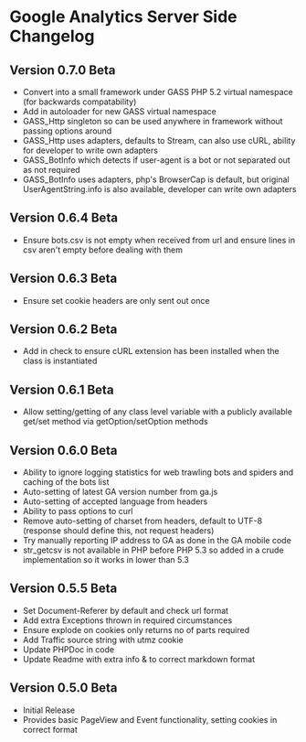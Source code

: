 Google Analytics Server Side Changelog
======================================

Version 0.7.0 Beta
------------------

- Convert into a small framework under GASS PHP 5.2 virtual namespace (for backwards compatability)
- Add in autoloader for new GASS virtual namespace
- GASS_Http singleton so can be used anywhere in framework without passing options around
- GASS_Http uses adapters, defaults to Stream, can also use cURL, ability for developer to write own adapters
- GASS_BotInfo which detects if user-agent is a bot or not separated out as not required
- GASS_BotInfo uses adapters, php's BrowserCap is default, but original UserAgentString.info is also available, developer can write own adapters

Version 0.6.4 Beta
------------------

- Ensure bots.csv is not empty when received from url and ensure lines in csv aren't empty before dealing with them

Version 0.6.3 Beta
------------------

- Ensure set cookie headers are only sent out once

Version 0.6.2 Beta
------------------

- Add in check to ensure cURL extension has been installed when the class is instantiated

Version 0.6.1 Beta
------------------

- Allow setting/getting of any class level variable with a publicly available get/set method via getOption/setOption methods

Version 0.6.0 Beta
------------------

- Ability to ignore logging statistics for web trawling bots and spiders and caching of the bots list
- Auto-setting of latest GA version number from ga.js
- Auto-setting of accepted language from headers
- Ability to pass options to curl
- Remove auto-setting of charset from headers, default to UTF-8 (response should define this, not request headers)
- Try manually reporting IP address to GA as done in the GA mobile code
- str_getcsv is not available in PHP before PHP 5.3 so added in a crude implementation so it works in lower than 5.3

Version 0.5.5 Beta
------------------

- Set Document-Referer by default and check url format
- Add extra Exceptions thrown in required circumstances
- Ensure explode on cookies only returns no of parts required
- Add Traffic source string with utmz cookie
- Update PHPDoc in code
- Update Readme with extra info & to correct markdown format


Version 0.5.0 Beta
------------------

- Initial Release
- Provides basic PageView and Event functionality, setting cookies in correct format
